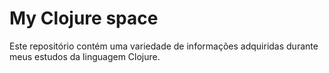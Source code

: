 # My Clojure space

Este repositório contém uma variedade de informações adquiridas durante meus estudos da linguagem Clojure.

